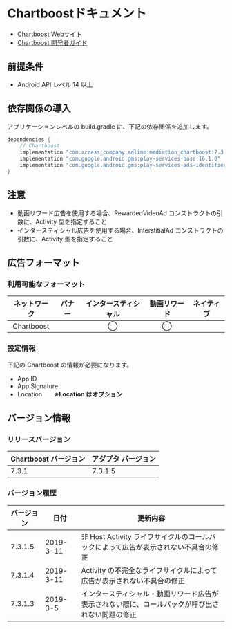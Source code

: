 # Chartboostドキュメント
- [Chartboost Webサイト](https://dashboard.chartboost.com/all/publishing)
- [Chartboost 開発者ガイド](https://answers.chartboost.com/en-us/child_article/android)

## 前提条件
- Android API レベル 14 以上

## 依存関係の導入
アプリケーションレベルの build.gradle に、下記の依存関係を追加します。

```java
dependencies {
    // Chartboost
    implementation "com.access_company.adlime:mediation_chartboost:7.3.1.6"
    implementation "com.google.android.gms:play-services-base:16.1.0"
    implementation "com.google.android.gms:play-services-ads-identifier:16.0.0"
}
```

## 注意
- 動画リワード広告を使用する場合、RewardedVideoAd コンストラクトの引数に、Activity 型を指定すること
- インタースティシャル広告を使用する場合、InterstitialAd コンストラクトの引数に、Activity 型を指定すること

## 広告フォーマット

### 利用可能なフォーマット

|ネットワーク|バナー|インタースティシャル|動画リワード|ネイティブ|
|:------: |:---:|:----------:|:------:|:----:|
| Chartboost |     | ◯          | ◯      |    |

### 設定情報
下記の Chartboost の情報が必要になります。  
- App ID  
- App Signature  
- Location&emsp;&emsp;**※Location はオプション**

## バージョン情報

### リリースバージョン
| Chartboost バージョン | アダプタ バージョン|
|:-----------------|:--------------|
| 7.3.1           | 7.3.1.5      |

### バージョン履歴
| バージョン  | 日付          | 更新内容                |
|-----------------|--------------------|---------------------|
| 7.3.1.5 |  2019-3-11 |非 Host Activity ライフサイクルのコールバックによって広告が表示されない不具合の修正 | 
| 7.3.1.4 |  2019-3-11 |Activity の不完全なライフサイクルによって広告が表示されない不具合の修正 |
| 7.3.1.3 |  2019-3-5 |インタースティシャル・動画リワード広告が表示されない際に、コールバックが呼び出されない問題の修正 | 
